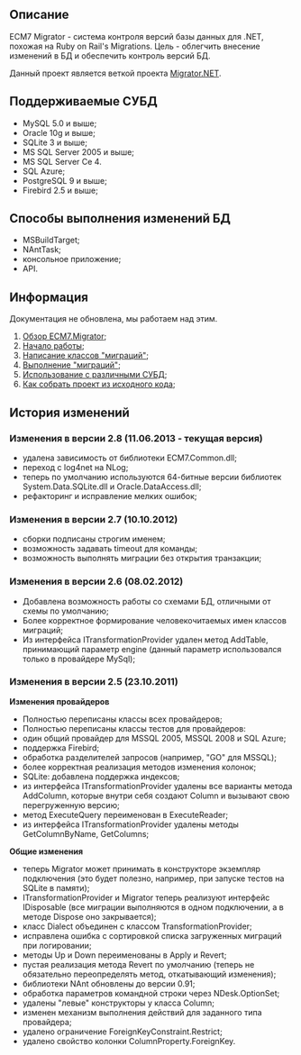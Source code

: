 ## Описание ##

ECM7 Migrator - система контроля версий базы данных для .NET, похожая на Ruby on Rail's Migrations. Цель - облегчить внесение изменений в БД и обеспечить контроль версий БД.

Данный проект является веткой проекта [Migrator.NET](https://github.com/migratordotnet/Migrator.NET).


## Поддерживаемые СУБД ##
  * MySQL 5.0 и выше;
  * Oracle 10g и выше;
  * SQLite 3 и выше;
  * MS SQL Server 2005 и выше;
  * MS SQL Server Ce 4.
  * SQL Azure;
  * PostgreSQL 9 и выше;
  * Firebird 2.5 и выше;

## Способы выполнения изменений БД ##
  * MSBuildTarget;
  * NAntTask;
  * консольное приложение;
  * API.
  
## Информация ##
Документация не обновлена, мы работаем над этим.

  1. [Обзор ECM7.Migrator](https://github.com/dima117/ecm7migrator/blob/master/docs/Overview.md);
  1. [Начало работы](https://github.com/dima117/ecm7migrator/blob/master/docs/GettingStarted.md);
  1. [Написание классов "миграций"](https://github.com/dima117/ecm7migrator/blob/master/docs/WritingMigrations.md);
  1. [Выполнение "миграций"](https://github.com/dima117/ecm7migrator/blob/master/docs/HowToRun.md);
  1. [Использование с различными СУБД](https://github.com/dima117/ecm7migrator/blob/master/docs/Dialects.md);
  1. [Как собрать проект из исходного кода](https://github.com/dima117/ecm7migrator/blob/master/docs/HowToBuild.md);
  
## История изменений ##
### Изменения в версии 2.8 (11.06.2013 - текущая версия) ###
  * удалена зависимость от библиотеки ECM7.Common.dll;
  * переход с log4net на NLog;
  * теперь по умолчанию используются 64-битные версии библиотек System.Data.SQLite.dll и Oracle.DataAccess.dll;
  * рефакторинг и исправление мелких ошибок;

### Изменения в версии 2.7 (10.10.2012) ###
  * сборки подписаны строгим именем;
  * возможность задавать timeout для команды;
  * возможность выполнять миграции без открытия транзакции;

### Изменения в версии 2.6 (08.02.2012) ###
  * Добавлена возможность работы со схемами БД, отличными от схемы по умолчанию;
  * Более корректное формирование человекочитаемых имен классов миграций;
  * Из интерфейса ITransformationProvider удален метод AddTable, принимающий параметр engine (данный параметр использовался только в провайдере MySql);

### Изменения в версии 2.5 (23.10.2011) ###
**Изменения провайдеров**
  * Полностью переписаны классы всех провайдеров;
  * Полностью переписаны классы тестов для провайдеров:
  * один общий провайдер для MSSQL 2005, MSSQL 2008 и SQL Azure;
  * поддержка Firebird;
  * обработка разделителей запросов (например, "GO" для MSSQL);
  * более корректная реализация методов изменения колонок;
  * SQLite: добавлена поддержка индексов;
  * из интерфейса ITransformationProvider удалены все варианты метода AddColumn, которые внутри себя создают Column и вызывают свою перегруженную версию;
  * метод ExecuteQuery переименован в ExecuteReader;
  * из интерфейса ITransformationProvider удалены методы GetColumnByName, GetColumns;

**Общие изменения**
  * теперь Migrator может принимать в конструкторе экземпляр подключения (это будет полезно, например, при запуске тестов на SQLite в памяти);
  * ITransformationProvider и Migrator теперь реализуют интерфейс IDisposable (все миграции выполняются в одном подключении, а в методе Dispose оно закрывается);
  * класс Dialect объединен с классом TransformationProvider;
  * исправлена ошибка с сортировкой списка загруженных миграций при логировании;
  * методы Up и Down переименованы в Apply и Revert;
  * пустая реализация метода Revert по умолчанию (теперь не обязательно переопределять метод, откатывающий изменения);
  * библиотеки NAnt обновлены до версии 0.91;
  * обработка параметров командной строки через NDesk.OptionSet;
  * удалены "левые" конструкторы у класса Column;
  * изменен механизм выполнения действий для заданного типа провайдера;
  * удалено ограничение ForeignKeyConstraint.Restrict;
  * удалено свойство колонки ColumnProperty.ForeignKey.
